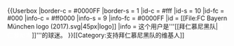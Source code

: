 {{Userbox
  |border-c = #0000FF
  |border-s = 1
  |id-c     = #fff
  |id-s     = 10
  |id-fc    = #000
  |info-c   = #ff0000
  |info-s   = 9
  |info-fc  = #0000FF
  |id       = <!-- 合理使用文件：FC_Bayern_München_logo_(2017).svg -->[[File:FC Bayern München logo (2017).svg|45px|logo]]
  |info     = 这个用户是'''[[拜仁慕尼黑队|<span style="color:white;">拜仁慕尼黑</span>]]'''的球迷。
}}<includeonly>[[Category:支持拜仁慕尼黑队的维基人]]</includeonly>